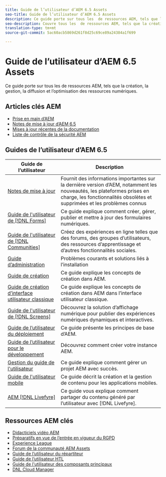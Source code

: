```yaml
---
title: Guide de l’utilisateur d’AEM 6.5 Assets
seo-title: Guide de l’utilisateur d’AEM 6.5 Assets
description: Ce guide porte sur tous les  de ressources AEM, tels que la création, la gestion, la diffusion et l’optimisation des ressources numériques.
seo-description: Couvre tous les  de ressources AEM, tels que la création, la gestion, la diffusion et l’optimisation des ressources numériques.
translation-type: tm+mt
source-git-commit: 5ac60acb5869d261f8d25c69ce89a24384a1f699

---
```



# Guide de l’utilisateur d’AEM 6.5 Assets

Ce guide porte sur tous les  de ressources AEM, tels que la création, la gestion, la diffusion et l’optimisation des ressources numériques.

## Articles clés AEM

* [Prise en main d’AEM](https://helpx.adobe.com/fr/experience-manager/get-started.html)
* [Notes de mise à jour d’AEM 6.5](/help/release-notes/home.md)
* [Mises à jour récentes de la documentation](https://helpx.adobe.com/experience-manager/documentation-updates.html)
* [Liste de contrôle de la sécurité AEM](/help/sites-administering/security-checklist.md)

## Guides de l’utilisateur d’AEM 6.5

| Guide de l’utilisateur | Description |
|--- |---|
| [Notes de mise à jour](/help/release-notes/home.md) | Fournit des informations importantes sur la dernière version d’AEM, notamment les nouveautés, les plateformes prises en charge, les fonctionnalités obsolètes et supprimées et les problèmes connus |
| [Guide de l&#39;utilisateur de [!DNL Forms]](/help/forms/home.md) | Ce guide explique comment créer, gérer, publier et mettre à jour des formulaires numériques. |
| [Guide de l&#39;utilisateur de [!DNL Communities]](/help/communities/home.md) | Créez des expériences en ligne telles que des forums, des groupes d’utilisateurs, des ressources d’apprentissage et d’autres fonctionnalités sociales. |
| [Guide d’administration](/help/sites-administering/home.md) | Problèmes courants et solutions liés à l’installation |
| [Guide de création](/help/sites-authoring/home.md) | Ce guide explique les concepts de création dans AEM. |
| [Guide de création d’interface utilisateur classique](/help/sites-classic-ui-authoring/home.md) | Ce guide explique les concepts de création dans AEM dans l’interface utilisateur classique. |
| [Guide de l&#39;utilisateur de [!DNL Screens]](https://docs.adobe.com/content/help/en/experience-manager-screens/user-guide/aem-screens-introduction.html) | Découvrez la solution d’affichage numérique pour publier des expériences numériques dynamiques et interactives. |
| [Guide de l’utilisateur du déploiement](/help/sites-deploying/home.md) | Ce guide présente les principes de base d’AEM. |
| [Guide de l’utilisateur pour le développement](/help/sites-developing/home.md) | Découvrez comment créer votre instance AEM. |
| [Gestion du guide de l&#39;utilisateur](/help/managing/home.md) | Ce guide explique comment gérer un projet AEM avec succès. |
| [Guide de l&#39;utilisateur mobile](/help/mobile/home.md) | Ce guide décrit la création et la gestion de contenu pour les applications mobiles. |
| [AEM [!DNL Livefyre]](https://marketing.adobe.com/resources/help/en_US/livefyre/home.html) | Ce guide vous explique comment partager du contenu généré par l’utilisateur avec [!DNL Livefyre]. |

## Ressources AEM clés

* [Didacticiels vidéo AEM](https://helpx.adobe.com/experience-manager/kt/index/aem-6-5-videos.html#Assets)
* [Préparatifs en vue de l’entrée en vigueur du RGPD](/help/managing/data-protection-and-privacy.md)
* [Experience League](https://guided.adobe.com/?mv=other#recommended/solutions/experience-manager)
* [Forum de la communauté AEM Assets](https://experienceleaguecommunities.adobe.com/t5/Adobe-Experience-Manager-Assets/ct-p/experience-manager-assets-community)
* [Guide de l’utilisateur du répartiteur](https://docs.adobe.com/content/help/fr-FR/experience-manager-dispatcher/using/dispatcher.html)
* [Guide de l’utilisateur HTL](https://docs.adobe.com/content/help/en/experience-manager-htl/using/overview.html)
* [Guide de l&#39;utilisateur des composants principaux](https://docs.adobe.com/content/help/en/experience-manager-core-components/using/introduction.html)
* [DNL Cloud Manager](https://docs.adobe.com/content/help/en/experience-manager-cloud-manager/using/introduction-to-cloud-manager.html)
